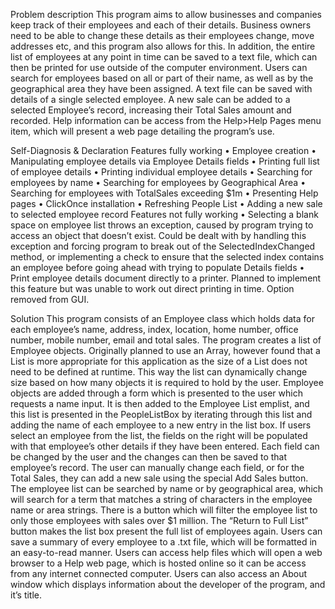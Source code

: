 Problem description
This program aims to allow businesses and companies keep track of their employees and each of their details. Business owners need to be able to change these details as their employees change, move addresses etc, and this program also allows for this.
In addition, the entire list of employees at any point in time can be saved to a text file, which can then be printed for use outside of the computer environment.
Users can search for employees based on all or part of their name, as well as by the geographical area they have been assigned.
A text file can be saved with details of a single selected employee.
A new sale can be added to a selected Employee’s record, increasing their Total Sales amount and recorded.
Help information can be access from the Help>Help Pages menu item, which will present a web page detailing the program’s use.

Self-Diagnosis & Declaration
Features fully working
•	Employee creation
•	Manipulating employee details via Employee Details fields
•	Printing full list of employee details
•	Printing individual employee details
•	Searching for employees by name
•	Searching for employees by Geographical Area
•	Searching for employees with TotalSales exceeding $1m
•	Presenting Help pages
•	ClickOnce installation
•	Refreshing People List
•	Adding a new sale to selected employee record
Features not fully working
•	Selecting a blank space on employee list throws an exception, caused by program trying to access an object that doesn’t exist. Could be dealt with by handling this exception and forcing program to break out of the SelectedIndexChanged method, or implementing a check to ensure that the selected index contains an employee before going ahead with trying to populate Details fields
•	Print employee details document directly to a printer. Planned to implement this feature but was unable to work out direct printing in time. Option removed from GUI.


Solution
This program consists of an Employee class which holds data for each employee’s name, address, index, location, home number, office number, mobile number, email and total sales.
The program creates a list of Employee objects. Originally planned to use an Array, however found that a List is more appropriate for this application as the size of a List does not need to be defined at runtime. This way the list can dynamically change size based on how many objects it is required to hold by the user.
Employee objects are added through a form which is presented to the user which requests a name input.
It is then added to the Employee List emplist, and this list is presented in the PeopleListBox by iterating through this list and adding the name of each employee to a new entry in the list box.
If users select an employee from the list, the fields on the right will be populated with that employee’s other details if they have been entered. Each field can be changed by the user and the changes can then be saved to that employee’s record.
The user can manually change each field, or for the Total Sales, they can add a new sale using the special Add Sales button.
The employee list can be searched by name or by geographical area, which will search for a term that matches a string of characters in the employee name or area strings.
There is a button which will filter the employee list to only those employees with sales over $1 million.
The “Return to Full List” button makes the list box present the full list of employees again.
Users can save a summary of every employee to a .txt file, which will be formatted in an easy-to-read manner.
Users can access help files which will open a web browser to a Help web page, which is hosted online so it can be access from any internet connected computer.
Users can also access an About window which displays information about the developer of the program, and it’s title.
